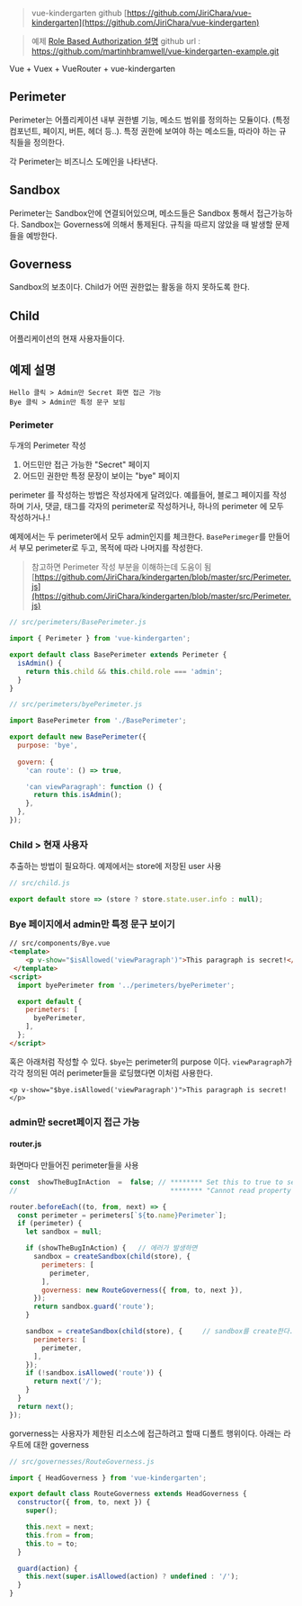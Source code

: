 > vue-kindergarten github
> [https://github.com/JiriChara/vue-kindergarten](https://github.com/JiriChara/vue-kindergarten)

> 예제 
[Role Based Authorization 설명](https://codeburst.io/role-based-authorization-for-your-vue-js-and-nuxt-js-applications-using-vue-kindergarten-fd483e013ec5) 
github url : https://github.com/martinhbramwell/vue-kindergarten-example.git

Vue + Vuex + VueRouter + vue-kindergarten

## Perimeter
Perimeter는 어플리케이션 내부 권한별 기능, 메소드 범위를 정의하는 모듈이다. (특정 컴포넌트, 페이지, 버튼, 헤더 등..). 
특정 권한에 보여야 하는 메소드들, 따라야 하는 규칙들을 정의한다. 

각 Perimeter는 비즈니스 도메인을 나타낸다. 

## Sandbox
Perimeter는 Sandbox안에 연결되어있으며, 메소드들은 Sandbox 통해서 접근가능하다. Sandbox는 Governess에 의해서 통제된다. 규칙을 따르지 않았을 때 발생할 문제들을 예방한다.

## Governess
Sandbox의 보초이다. Child가 어떤 권한없는 활동을 하지 못하도록 한다. 

## Child
어플리케이션의 현재 사용자들이다. 

## 예제 설명
```
Hello 클릭 > Admin만 Secret 화면 접근 가능
Bye 클릭 > Admin만 특정 문구 보임
```

### Perimeter 
두개의 Perimeter 작성
1. 어드민만 접근 가능한 "Secret" 페이지 
2. 어드민 권한만 특정 문장이 보이는 "bye" 페이지

perimeter 를 작성하는 방법은 작성자에게 달려있다. 
예를들어, 블로그 페이지를 작성하며 기사, 댓글, 태그를 각자의 perimeter로 작성하거나, 하나의 perimeter 에 모두 작성하거나.! 

예제에서는 두 perimeter에서 모두 admin인지를 체크한다. `BasePerimeger`를 만들어서 부모 perimeter로 두고, 목적에 따라 나머지를 작성한다. 

> 참고하면 Perimeter 작성 부분을 이해하는데 도움이 됨
[https://github.com/JiriChara/kindergarten/blob/master/src/Perimeter.js](https://github.com/JiriChara/kindergarten/blob/master/src/Perimeter.js)

```javascript 
// src/perimeters/BasePerimeter.js

import { Perimeter } from 'vue-kindergarten';

export default class BasePerimeter extends Perimeter {  
  isAdmin() {  
    return this.child && this.child.role === 'admin';  
  }  
}
```

```javascript 
// src/perimeters/byePerimeter.js

import BasePerimeter from './BasePerimeter';

export default new BasePerimeter({  
  purpose: 'bye',
  
  govern: {      
    'can route': () => true,

    'can viewParagraph': function () {  
      return this.isAdmin();  
    },  
  },  
});
```

### Child > 현재 사용자 
추출하는 방법이 필요하다. 예제에서는 store에 저장된 user 사용
```javascript 
// src/child.js

export default store => (store ? store.state.user.info : null);
```

###  Bye 페이지에서 admin만 특정 문구 보이기 
```html
// src/components/Bye.vue
<template>
    <p v-show="$isAllowed('viewParagraph')">This paragraph is secret!</p>  
 </template>
<script>  
  import byePerimeter from '../perimeters/byePerimeter';

  export default {  
    perimeters: [  
      byePerimeter,  
    ],  
  };  
</script>
```
혹은 아래처럼 작성할 수 있다. `$bye`는 perimeter의 purpose 이다. `viewParagraph`가 각각 정의된 여러 perimeter들을 로딩했다면 이처럼 사용한다. 

```vue
<p v-show="$bye.isAllowed('viewParagraph')">This paragraph is secret!</p>
```

### admin만 secret페이지 접근 가능 
#### router.js 
화면마다 만들어진 perimeter들을 사용
```javascript 
const  showTheBugInAction  =  false; // ******** Set this to true to see the error
// 										******** "Cannot read property 'from' of undefined"

router.beforeEach((to, from, next) => {
  const perimeter = perimeters[`${to.name}Perimeter`];
  if (perimeter) {
    let sandbox = null;

    if (showTheBugInAction) {	// 에러가 발생하면
      sandbox = createSandbox(child(store), {
        perimeters: [
          perimeter,
        ],
        governess: new RouteGoverness({ from, to, next }),
      });
      return sandbox.guard('route');
    }

    sandbox = createSandbox(child(store), {		// sandbox를 create한다.
      perimeters: [
        perimeter,
      ],
    });
    if (!sandbox.isAllowed('route')) {
      return next('/');
    }
  }
  return next();
});
```

gorverness는 사용자가 제한된 리소스에 접근하려고 할때 디폴트 행위이다. 아래는 라우트에 대한 governess 
```javascript 
// src/governesses/RouteGoverness.js

import { HeadGoverness } from 'vue-kindergarten';

export default class RouteGoverness extends HeadGoverness {  
  constructor({ from, to, next }) {  
    super();

    this.next = next;  
    this.from = from;  
    this.to = to;  
  }

  guard(action) {  
    this.next(super.isAllowed(action) ? undefined : '/');  
  }  
}
```
<!--stackedit_data:
eyJoaXN0b3J5IjpbLTExODAyMDk1NDJdfQ==
-->